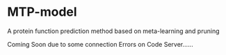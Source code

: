 # MTP-model
A protein function prediction method based on meta-learning and pruning

Coming Soon due to some connection Errors on Code Server......

